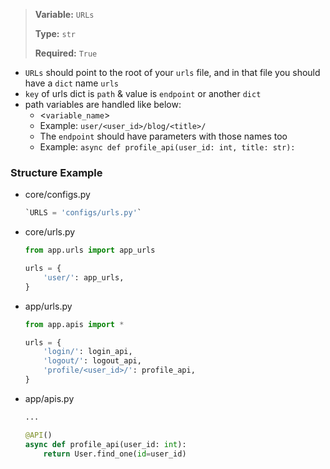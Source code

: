 > <b>Variable:</b> `URLs` 
> 
> <b>Type:</b> `str` 
> 
> <b>Required:</b> `True`

- `URLs` should point to the root of your `urls` file,
and in that file you should have a `dict` name `urls`
- `key` of urls dict is `path` & value is `endpoint` or another `dict`
- path variables are handled like below:
    - <`variable_name`>
    - Example: `user/<user_id>/blog/<title>/`
    - The `endpoint` should have parameters with those names too
    - Example: `async def profile_api(user_id: int, title: str):`

### Structure Example

- core/configs.py
    ```python
    `URLS = 'configs/urls.py'`
    ```
- core/urls.py
    ```python
    from app.urls import app_urls

    urls = {
        'user/': app_urls,
    }
    ```
- app/urls.py
    ```python
    from app.apis import *
    
    urls = {
        'login/': login_api,
        'logout/': logout_api,
        'profile/<user_id>/': profile_api,
    }
    ```

- app/apis.py
    ```python
    ...
    
    @API()
    async def profile_api(user_id: int):
        return User.find_one(id=user_id)
    ```